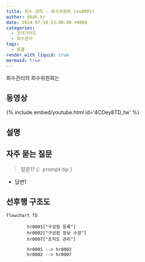 ```yaml
---
title: 회수 관리 - 회수위원회 (ex0001)
author: dkdk.kr
date: 2024-07-18 13:00:00 +0800
categories:
  - 코어가이드
  - 회수관리
tags:
  - 표결
render_with_liquid: true
mermaid: true
---
```

회수관리의 회수위원회는

## 동영상

{% include embed/youtube.html id='4COey8TD_tw' %}

## 설명



## 자주 묻는 질문

> 질문1?
{: .prompt-tip }

- 답변1




## 선후행 구조도

```mermaid
flowchart TD

        hr0001["구성원 등록"]
        hr0002["구성원 정보 수정"]
        hr0007["조직도 관리"]

        hr0001 --> hr0002
        hr0002 --> hr0007
        
```
